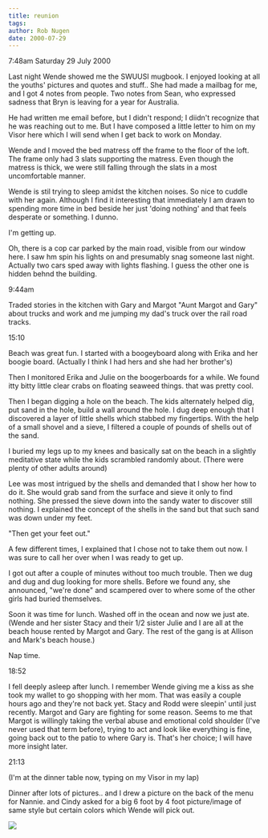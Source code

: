 ```yaml
---
title: reunion
tags: 
author: Rob Nugen
date: 2000-07-29
---
```


<p class=date>7:48am Saturday 29 July 2000</p>

<p>Last night Wende showed me the SWUUSI mugbook.  I
enjoyed looking at all the youths' pictures and quotes
and stuff..  She had made a mailbag for me, and I got
4 notes from people.  Two notes from Sean, who
expressed sadness that Bryn is leaving for a year for
Australia.  

<p>He had written me email before, but I didn't
respond; I diidn't recognize that he was reaching out
to me.  But I have composed a little letter to him on
my Visor here which I will send when I get back to
work on Monday.

<p>Wende and I moved the bed matress off the frame to
the floor of the loft.  The frame only had 3 slats
supporting the matress. Even though the matress is
thick, we were still falling through the slats in a
most uncomfortable manner.

<p>Wende is stil trying to sleep amidst the kitchen
noises.  So nice to cuddle with her again.  Although I
find it interesting that immediately I am drawn to
spending more time in bed beside her just 'doing
nothing' and that feels desperate or something.  I
dunno.

<p>I'm getting up.

<p>Oh, there is a cop car parked by the main road,
visible from our window here.  I saw hm spin his
lights on and presumably snag someone last night. 
Actually two cars sped away with lights flashing.  I
guess the other one is hidden behnd the building.


<p class=date>9:44am</p>

<p>Traded stories in the kitchen with Gary and Margot
"Aunt Margot and Gary" about trucks and work and me
jumping my dad's truck over the rail road tracks.


<p class=date>15:10</p>

<p>Beach was great fun.  I started with a boogeyboard
along with Erika and her boogie board.  (Actually I
think I had hers and she had her brother's)

<p>Then I monitored Erika and Julie on the
boogerboards for a while.  We found itty bitty little
clear crabs on floating seaweed things.  that was
pretty cool.

<p>Then I began digging a hole on the beach.  The kids
alternately helped dig, put sand in the hole, build a
wall around the hole.  I dug deep enough that I
discovered a layer of little shells which stabbed my
fingertips.  With the help of a small shovel and a
sieve, I filtered a couple of pounds of shells out of
the sand.

<p>I buried my legs up to my knees and basically sat
on the beach in a slightly meditative state while the
kids scrambled randomly about.  (There were plenty of
other adults around)

<p>Lee was most intrigued by the shells and demanded
that I show her how to do it.  She would grab sand
from the surface and sieve it only to find nothing. 
She pressed the sieve down into the sandy water to
discover still nothing.   I explained the concept of
the shells in the sand but that such sand was down
under my feet.

<p>"Then get your feet out."

<p>A few different times, I explained that I chose not
to take them out now.   I was sure to call her over
when I was ready to get up.

<p>I got out after a couple of minutes without too
much trouble.  Then we dug and dug and dug looking for
more shells.  Before we found any, she announced,
"we're done" and scampered over to where some of the
other girls had buried themselves.

<p>Soon it was time for lunch.  Washed off in the
ocean and now we just ate.  (Wende and her sister
Stacy and their 1/2 sister Julie and I are all at the
beach house rented by Margot and Gary.  The rest of
the gang is at Allison and Mark's beach house.)

<p>Nap time.

<p class=date>18:52</p>

<p>I fell deeply asleep after lunch.  I remember Wende
giving me a kiss as she took my wallet to go shopping
with her mom.   That was easily a couple hours ago and
they're not back yet.   Stacy and Rodd were sleepin'
until just recently.  Margot and Gary are fighting for
some reason.  Seems to me that Margot is willingly
taking the verbal abuse and emotional cold shoulder
(I've never used that term before), trying to act and
look like everything is fine, going back out to the
patio to where Gary is.  That's her choice; I will
have more insight later.


<p class=date>21:13</p>

<p class=note>(I'm at the dinner table now, typing on
my Visor in my lap)

<p>Dinner after lots of pictures..  and I drew a
picture on the back of the menu for Nannie. and Cindy
asked for a big 6 foot by 4 foot picture/image of same
style but certain colors which Wende will pick out.

<p><img src="/images/rob/wL-ROB.gif">

